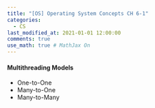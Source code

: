 ```yaml
---
title: "[OS] Operating System Concepts CH 6-1"
categories: 
  - CS
last_modified_at: 2021-01-01 12:00:00
comments: true
use_math: true # MathJax On
---
```


#### Multithreading Models
- One-to-One
- Many-to-One
- Many-to-Many
